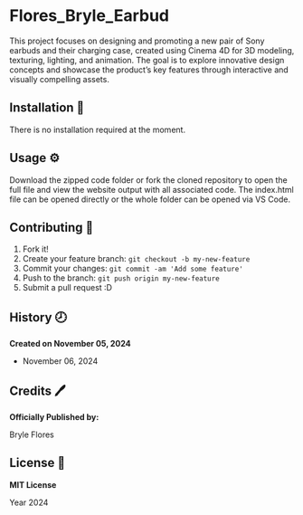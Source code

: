 # Flores_Bryle_Earbud
This project focuses on designing and promoting a new pair of Sony earbuds and their charging case, created using Cinema 4D for 3D modeling, texturing, lighting, and animation. The goal is to explore innovative design concepts and showcase the product’s key features through interactive and visually compelling assets.

## Installation :wrench:

There is no installation required at the moment.

## Usage :gear:

Download the zipped code folder or fork the cloned repository to open the full file and view the website output with all associated code. The index.html file can be opened directly or the whole folder can be opened via VS Code.

## Contributing :bookmark:

1. Fork it!
2. Create your feature branch: `git checkout -b my-new-feature`
3. Commit your changes: `git commit -am 'Add some feature'`
4. Push to the branch: `git push origin my-new-feature`
5. Submit a pull request :D

## History :clock8:

**Created on November 05, 2024**

- November 06, 2024

## Credits :pen:

**Officially Published by:**

Bryle Flores  

## License :page_facing_up:

**MIT License**

Year 2024
